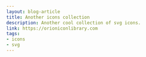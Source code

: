 ```yaml
---
layout: blog-article
title: Another icons collection
description: Another cool collection of svg icons.
link: https://orioniconlibrary.com
tags:
- icons
- svg
---
```

